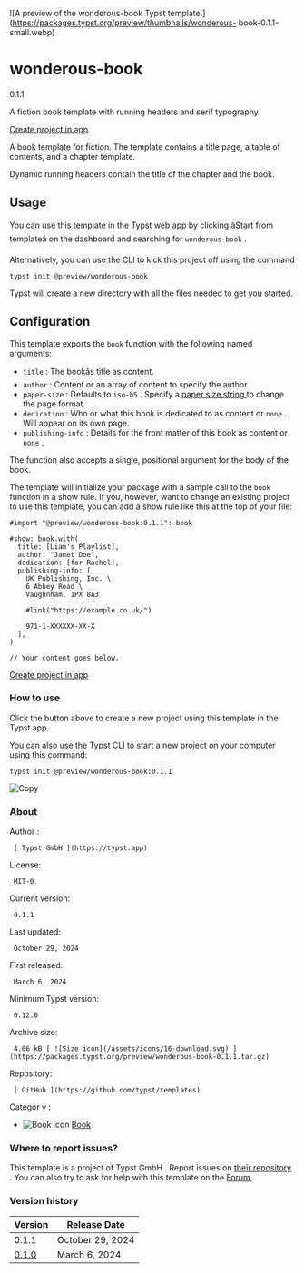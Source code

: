 ![A preview of the wonderous-book Typst
template.](https://packages.typst.org/preview/thumbnails/wonderous-
book-0.1.1-small.webp)

#  wonderous-book

0.1.1

A fiction book template with running headers and serif typography

[ Create project in app ](/app?template=wonderous-book&version=0.1.1)

A book template for fiction. The template contains a title page, a table of
contents, and a chapter template.

Dynamic running headers contain the title of the chapter and the book.

##  Usage

You can use this template in the Typst web app by clicking âStart from
templateâ on the dashboard and searching for ` wonderous-book ` .

Alternatively, you can use the CLI to kick this project off using the command

    
    
    typst init @preview/wonderous-book
    

Typst will create a new directory with all the files needed to get you
started.

##  Configuration

This template exports the ` book ` function with the following named
arguments:

  * ` title ` : The bookâs title as content. 
  * ` author ` : Content or an array of content to specify the author. 
  * ` paper-size ` : Defaults to ` iso-b5 ` . Specify a [ paper size string ](https://typst.app/docs/reference/layout/page/#parameters-paper) to change the page format. 
  * ` dedication ` : Who or what this book is dedicated to as content or ` none ` . Will appear on its own page. 
  * ` publishing-info ` : Details for the front matter of this book as content or ` none ` . 

The function also accepts a single, positional argument for the body of the
book.

The template will initialize your package with a sample call to the ` book `
function in a show rule. If you, however, want to change an existing project
to use this template, you can add a show rule like this at the top of your
file:

    
    
    #import "@preview/wonderous-book:0.1.1": book
    
    #show: book.with(
      title: [Liam's Playlist],
      author: "Janet Doe",
      dedication: [for Rachel],
      publishing-info: [
        UK Publishing, Inc. \
        6 Abbey Road \
        Vaughnham, 1PX 8A3
    
        #link("https://example.co.uk/")
    
        971-1-XXXXXX-XX-X
      ],
    )
    
    // Your content goes below.
    

[ Create project in app ](/app?template=wonderous-book&version=0.1.1)

###  How to use

Click the button above to create a new project using this template in the
Typst app.

You can also use the Typst CLI to start a new project on your computer using
this command:

    
    
    typst init @preview/wonderous-book:0.1.1

![Copy](/assets/icons/16-copy.svg)

###  About

Author  :

     [ Typst GmbH ](https://typst.app)
License:

     MIT-0 
Current version:

     0.1.1 
Last updated:

     October 29, 2024 
First released:

     March 6, 2024 
Minimum Typst version:

     0.12.0 
Archive size:

     4.06 kB [ ![Size icon](/assets/icons/16-download.svg) ](https://packages.typst.org/preview/wonderous-book-0.1.1.tar.gz)
Repository:

     [ GitHub ](https://github.com/typst/templates)
Categor  y  :

    

  * ![Book icon](/assets/icons/16-docs.svg) [ Book ](https://typst.app/universe/search/?category=book)

###  Where to report issues?

This  template  is a project of  Typst GmbH  .  Report issues on  [ their
repository ](https://github.com/typst/templates) .  You can also try to ask
for help with this  template  on the  [ Forum ](https://forum.typst.app) .

###  Version history

Version  |  Release Date   
---|---  
0.1.1  |  October 29, 2024   
[ 0.1.0 ](https://typst.app/universe/package/wonderous-book/0.1.0/) |  March 6, 2024 

